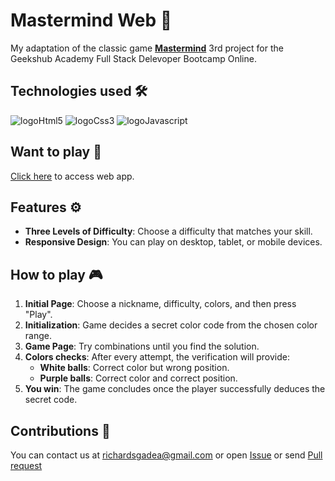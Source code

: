 # Mastermind Web 🧠

 My adaptation of the classic game **[Mastermind](<https://en.wikipedia.org/wiki/Mastermind_(board_game)>)**
 3rd project for the Geekshub Academy Full Stack Delevoper Bootcamp Online.

## Technologies used 🛠
![logoHtml5](https://img.shields.io/badge/HTML5-orange?logo=HTML5)
![logoCss3](https://img.shields.io/badge/CSS3-blue?logo=CSS3)
![logoJavascript](https://img.shields.io/badge/Javascript-yellow?logo=Javascript)

## Want to play 🚀
[Click here](https://richardsgadea.github.io/MasterMind/) to access web app.

## Features ⚙
- **Three Levels of Difficulty**: Choose a difficulty that matches your skill.
- **Responsive Design**: You can play on desktop, tablet, or mobile devices.

## How to play 🎮
1. **Initial Page**: Choose a nickname, difficulty, colors, and then press "Play".
2. **Initialization**: Game decides a secret color code from the chosen color range.
3. **Game Page**: Try combinations until you find the solution.
4. **Colors checks**: After every attempt, the verification will provide:
   - **White balls**: Correct color but wrong position.
   - **Purple balls**:  Correct color and correct position.
5. **You win**: The game concludes once the player successfully deduces the secret code.

## Contributions 📩
You can contact us at richardsgadea@gmail.com or open [Issue](https://github.com/RichardSGadea/MasterMind/issues) or send [Pull request](https://github.com/RichardSGadea/MasterMind/pulls)
